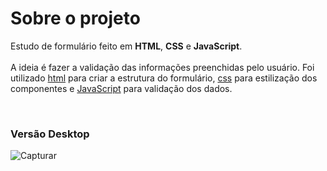 # Sobre o projeto

Estudo de formulário feito em <strong>HTML</strong>, <strong>CSS</strong> e <strong>JavaScript</strong>.<br><br>A ideia é fazer a validação das informações preenchidas pelo usuário. Foi utilizado <u>html</u> para criar a estrutura do formulário, <u>css</u> para estilização dos componentes e <u>JavaScript</u> para validação dos dados.

<br>
<h3> Versão Desktop </h3>

![Capturar](https://user-images.githubusercontent.com/111023661/228978772-28eb2afc-f419-4faf-8ede-ee7ac536ad47.JPG)
